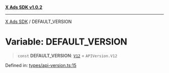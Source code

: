 [**X Ads SDK v1.0.2**](../README.md)

***

[X Ads SDK](../globals.md) / DEFAULT\_VERSION

# Variable: DEFAULT\_VERSION

> `const` **DEFAULT\_VERSION**: [`V12`](../enumerations/APIVersion.md#v12) = `APIVersion.V12`

Defined in: [types/api-version.ts:15](https://github.com/kage1020/x-ads-sdk/blob/main/src/types/api-version.ts#L15)
